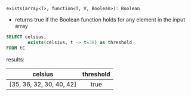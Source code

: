 `exists(array<T>, function<T, V, Boolean>): Boolean`
* returns true if the Boolean function holds for any element in the input array

```SQL
SELECT celsius,
		exists(celsius, t -> t=38) as threshold
FROM tC
```

results:

celsius|threshold
:--:|:--:
[35, 36, 32, 30, 40, 42]|true